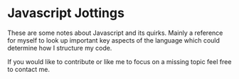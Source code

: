 # Javascript Jottings

These are some notes about Javascript and its quirks.  Mainly a reference for myself to look up important key aspects of the language which could determine how I structure my code.


If you would like to contribute or like me to focus on a missing topic feel free to contact me.


